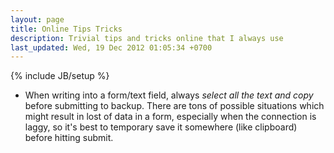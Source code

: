 ```yaml
---
layout: page
title: Online Tips Tricks
description: Trivial tips and tricks online that I always use
last_updated: Wed, 19 Dec 2012 01:05:34 +0700
---
```

{% include JB/setup %}

* When writing into a form/text field, always *select all the text and copy* before submitting to backup.  There are tons of possible situations which might result in lost of data in a form, especially when the connection is laggy, so it's best to temporary save it somewhere (like clipboard) before hitting submit.
